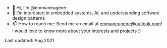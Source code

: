 - 👋 Hi, I’m @emmaneugene
- 👀 I’m interested in embedded systems, AI, and understanding software design patterns
- 📫 How to reach me: Send me an email at emmaneugene@outlook.com! I would love to know more about your interests and projects :)

Last updated: Aug 2021

<!---
emmaneugene/emmaneugene is a ✨ special ✨ repository because its `README.md` (this file) appears on your GitHub profile.
You can click the Preview link to take a look at your changes.
--->

